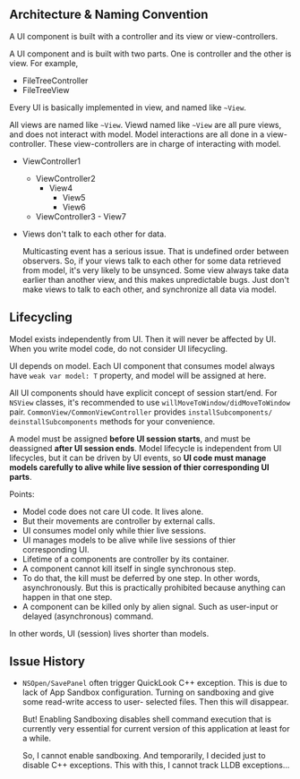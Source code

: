 















Architecture & Naming Convention
--------------------------------
A UI component is built with a controller and its view or view-controllers.

A UI component and is built with two parts. One is controller and
the other is view. For example,

- FileTreeController
- FileTreeView



Every UI is basically implemented in view, and named like `~View`.


All views are named like `~View`. Viewd named like `~View` are all pure views,
and does not interact with model. 
Model interactions are all done in a view-controller. These view-controllers
are in charge of interacting with model. 

-	ViewController1
	-	ViewController2
		-	View4
			-	View5
			-	View6
	-	ViewController3
			-	View7





- Views don't talk to each other for data.
  
  Multicasting event has a serious issue. That is undefined order between observers.
  So, if your views talk to each other for some data retrieved from model, it's very likely
  to be unsynced. Some view always take data earlier than another view, and this makes
  unpredictable bugs. Just don't make views to talk to each other, and synchronize all
  data via model.



















Lifecycling
-----------
Model exists independently from UI. Then it will never be affected by UI.
When you write model code, do not consider UI lifecycling.

UI depends on model. Each UI component that consumes model always have 
`weak var model: T` property, and model will be assigned at here. 

All UI components should have explicit concept of session start/end. For
`NSView` classes, it's recommended to use `willMoveToWindow/didMoveToWindow`
pair. `CommonView/CommonViewController` provides `installSubcomponents/
deinstallSubcomponents` methods for your convenience.

A model must be assigned **before UI session starts**, and must be deassigned
**after UI session ends**. Model lifecycle is independent from UI lifecycles,
but it can be driven by UI events, so **UI code must manage models carefully 
to alive while live session of thier corresponding UI parts**.

Points:

-	Model code does not care UI code. It lives alone.
-	But their movements are controller by external calls.
-	UI consumes model only while thier live sessions.
-	UI manages models to be alive while live sessions of thier 
	corresponding UI.
-	Lifetime of a components are controller by its container.
-	A component cannot kill itself in single synchronous step.
-	To do that, the kill must be deferred by one step.
	In other words, asynchronously. But this is practically
	prohibited because anything can happen in that one step.
-	A component can be killed only by alien signal.
	Such as user-input or delayed (asynchronous) command.

In other words, UI (session) lives shorter than models.

	
















Issue History
-------------

-	`NSOpen/SavePanel` often trigger QuickLook C++ exception.
	This is due to lack of App Sandbox configuration. Turning 
	on sandboxing and give some read-write access to user-
	selected files. Then this will disappear. 

	But! Enabling Sandboxing disables shell command execution
	that is currently very essential for current version of 
	this application at least for a while.

	So, I cannot enable sandboxing. And temporarily, I decided
	just to disable C++ exceptions. This with this, I cannot
	track LLDB exceptions...







